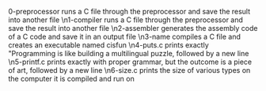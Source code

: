 0-preprocessor runs a C file through the preprocessor and save the result into another file \n1-compiler runs a C file through the preprocessor and save the result into another file \n2-assembler generates the assembly code of a C code and save it in an output file \n3-name compiles a C file and creates an executable named cisfun \n4-puts.c prints exactly "Programming is like building a multilingual puzzle, followed by a new line \n5-printf.c prints exactly with proper grammar, but the outcome is a piece of art, followed by a new line \n6-size.c prints the size of various types on the computer it is compiled and run on

